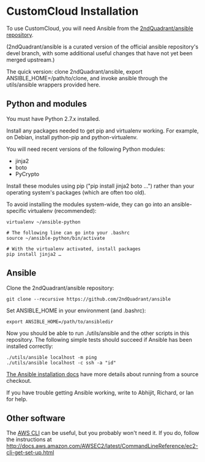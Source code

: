 CustomCloud Installation
========================

To use CustomCloud, you will need Ansible from the
[2ndQuadrant/ansible repository](https://github.com/2ndQuadrant/ansible).

(2ndQuadrant/ansible is a curated version of the official ansible
repository's devel branch, with some additional useful changes that have
not yet been merged upstream.)

The quick version: clone 2ndQuadrant/ansible, export
ANSIBLE_HOME=/path/to/clone, and invoke ansible through the
utils/ansible wrappers provided here.

Python and modules
------------------

You must have Python 2.7.x installed.

Install any packages needed to get pip and virtualenv working. For
example, on Debian, install python-pip and python-virtualenv.

You will need recent versions of the following Python modules:

* jinja2
* boto
* PyCrypto

Install these modules using pip ("pip install jinja2 boto …") rather
than your operating system's packages (which are often too old).

To avoid installing the modules system-wide, they can go into an
ansible-specific virtualenv (recommended):

    virtualenv ~/ansible-python

    # The following line can go into your .bashrc
    source ~/ansible-python/bin/activate

    # With the virtualenv activated, install packages
    pip install jinja2 …

Ansible
-------

Clone the 2ndQuadrant/ansible repository:

    git clone --recursive https://github.com/2ndQuadrant/ansible

Set ANSIBLE_HOME in your environment (and .bashrc):

    export ANSIBLE_HOME=/path/to/ansibledir

Now you should be able to run ./utils/ansible and the other scripts in
this repository. The following simple tests should succeed if Ansible
has been installed correctly:

    ./utils/ansible localhost -m ping
    ./utils/ansible localhost -c ssh -a "id"

[The Ansible installation docs](http://docs.ansible.com/ansible/intro_installation.html)
have more details about running from a source checkout.

If you have trouble getting Ansible working, write to Abhijit, Richard,
or Ian for help.

Other software
--------------

The [AWS CLI](https://aws.amazon.com/cli/) can be useful, but you
probably won't need it. If you do, follow the instructions at
http://docs.aws.amazon.com/AWSEC2/latest/CommandLineReference/ec2-cli-get-set-up.html
